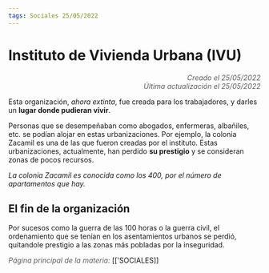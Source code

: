 ```yaml
---
tags: Sociales 25/05/2022
---
```


# Instituto de Vivienda Urbana (IVU)
<div style="text-align: right; opacity: 0.7; font-style: italic;">Creado el 25/05/2022</div>
<div style="text-align: right; opacity: 0.7; font-style: italic;">Última actualización el 25/05/2022</div>


  Esta organización, *ahora extinta*, fue creada para los trabajadores, y darles un **lugar donde pudieran vivir**. 
  
  Personas que se desempeñaban como abogados, enfermeras, albañiles, etc. se podían alojar en estas urbanizaciones. Por ejemplo, la colonia Zacamil es una de las que fueron creadas por el instituto. Estas urbanizaciones, actualmente, han perdido **su prestigio** y se consideran zonas de pocos recursos.

*La colonia Zacamil es conocida como los 400, por el número de apartamentos que hay.*

## El fin de la organización

Por sucesos como la guerra de las 100 horas o la guerra civil, el ordenamiento que se tenían en los asentamientos urbanos se perdió, quitandole prestigio a las zonas más pobladas por la inseguridad.

<span style="opacity: 0.7; font-style: italic;">Página principal de la materia:</span> [['SOCIALES]]
